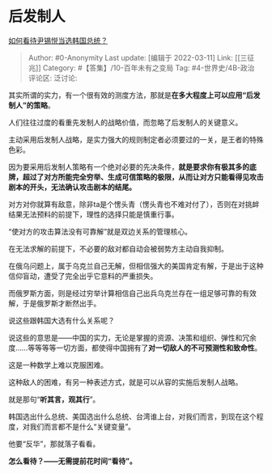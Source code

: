 # 后发制人
[如何看待尹锡悦当选韩国总统？](https://www.zhihu.com/question/521058536/answer/2383022228)

> Author: #0-Anonymity
> Last update: [编辑于 2022-03-11]
> Link: [[三征兆]]
> Category: #【答集】/10-百年未有之变局
> Tag: #4-世界史/4B-政治
> 评论区:
> 泛讨论:

其实所谓的实力，有一个很有效的测度方法，那就是**在多大程度上可以应用“后发制人”的策略**。

人们往往过度的看重先发制人的战略价值，而忽略了后发制人的关键意义。

主动采用后发制人战略，是实力强大的规则制定者必须要过的一关，是王者的特殊色彩。

因为要采用后发制人策略有一个绝对必要的先决条件，**就是要求你有极其多的底牌，超过了对方所能完全穷举、生成可信策略的极限，从而让对方只能看得见攻击剧本的开头，无法确认攻击剧本的结尾。**

对方对你就算有敌意，除非ta是个愣头青（愣头青也不难对付了），否则在对挑衅结果无法预料的前提下，理性的选择只能是慎重行事。

“使对方的攻击算法没有可靠解”就是双边关系的管理核心。

在无法求解的前提下，不必要的敌对都自动会被弱势方主动自我抑制。

在俄乌问题上，属于乌克兰自己无解，但相信强大的美国肯定有解，于是出于这种信仰盲动，遭受了完全出乎它意料的严重损失。

而俄罗斯方面，则是经过穷举计算相信自己出兵乌克兰存在一组足够可靠的有效解，于是俄罗斯才断然出手。

说这些跟韩国大选有什么关系呢？

说这些的意思是——中国的实力，无论是掌握的资源、决策和组织、弹性和冗余度……等等等等一切方面，都使得中国拥有了**对一切敌人的不可预测性和致命性**。

这是一种数学上难以克服困难。

这种敌人的困难，有另一种表述方式，就是可以从容的实施后发制人战略。

就是那句“**听其言，观其行**”。

韩国选出什么总统、美国选出什么总统、台湾谁上台，对我们而言，到现在这个程度，对我们而言都不是什么“关键变量”。

他要“反华”，那就落子看看。

**怎么看待？——无需提前花时间“看待”。**
